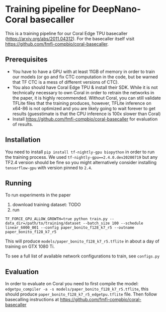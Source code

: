 # Training pipeline for DeepNano-Coral basecaller

This is a training pipeline for our Coral Edge TPU basecaller (https://arxiv.org/abs/2011.04312).
For the basecaller itself visit https://github.com/fmfi-compbio/coral-basecaller.


## Prerequisites

- You have to have a GPU with at least 11GB of memory in order to train our models (or go and fix CTC computation in the code, but be warned that TF CTC is a mess of different versions of CTC).
- You also should have Coral Edge TPU & install their SDK. While it is not technically necessary to own Coral in order to retrain the networks in the paper, it is highly recommended.
Without Coral, you can still validate TFLite files that the training produces, however, TFLite inference on x64-86 is not optimized and you are likely going to wait forever to get results (guesstimate is that the CPU inference is 100x slower than Coral)
- Install https://github.com/fmfi-compbio/coral-basecaller for evaluation of results.

## Installation

You need to install `pip install tf-nightly-gpu biopython` in order to run the training process. We used `tf-nightly-gpu==2.4.0.dev20200719` but any TF2.4 version should be fine so you might alternatively consider installing `tensorflow-gpu` with version pinned to `2.4`.

## Running

To run experiments in the paper
1) download training dataset: TODO
2) run
```
TF_FORCE_GPU_ALLOW_GROWTH=true python train.py --data_dir=/path/to/training/dataset --batch_size 100 --schedule linear_6000_001 --config paper_bonito_f128_k7_r5 --outname paper_bonito_f128_k7_r5
```
This will produce `models/paper_bonito_f128_k7_r5.tflite` in about a day of training on GTX 1080 Ti. 

To see a full list of available network configurations to train, see `configs.py`


## Evaluation
In order to evaluate on Coral you need to first compile the model:
`edgetpu_compiler -a -s models/paper_bonito_f128_k7_r5.tflite`, this should produce `paper_bonito_f128_k7_r5_edgetpu.tflite` file.
Then follow basecalling instructions at https://github.com/fmfi-compbio/coral-basecaller
